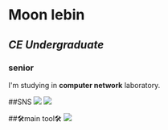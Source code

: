 

<!--
**myb513/myb513** is a ✨ _special_ ✨ repository because its `README.md` (this file) appears on your GitHub profile.

Here are some ideas to get you started:

- 🔭 I’m currently working on ...
- 🌱 I’m currently learning ...
- 👯 I’m looking to collaborate on ...
- 🤔 I’m looking for help with ...
- 💬 Ask me about ...
- 📫 How to reach me: ...
- 😄 Pronouns: ...
- ⚡ Fun fact: ...
-->


# Moon Iebin
## _CE Undergraduate_
###     senior

I'm studying in **computer network** laboratory.

##SNS 
<a href="https://www.blog.naver.com/myb513/" target="_blank">
  <img src="https://img.shields.io/badge/naver_blog-black?style=plastic&logo=Naver&logoColor=#03C75A"/></a>
<a href="https://www.instagram.com/2bin._.98/" target="_blank">
  <img src="https://img.shields.io/badge/insta_gram-black?style=plastic&logo=Instagram&logoColor=#E4405F"/></a>
  
##🛠main tool🛠
<img src="https://img.shields.io/badge/C-black?style=for-the-badge&logo=C&logoColor=black">
